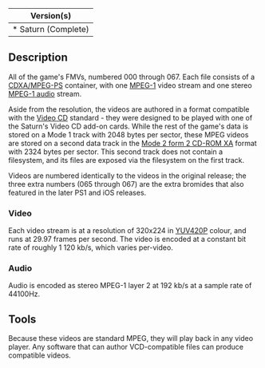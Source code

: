 | Version(s) |
| ---------- |
| * Saturn (Complete) |

## Description

All of the game's FMVs, numbered 000 through 067.
Each file consists of a [CDXA/MPEG-PS](https://en.wikipedia.org/wiki/MPEG_program_stream) container, with one [MPEG-1](https://en.wikipedia.org/wiki/MPEG-1) video stream and one stereo [MPEG-1 audio](https://en.wikipedia.org/wiki/MPEG-1#Part_3:_Audio) stream.

Aside from the resolution, the videos are authored in a format compatible with the [Video CD](https://en.wikipedia.org/wiki/Video_CD) standard - they were designed to be played with one of the Saturn's Video CD add-on cards.
While the rest of the game's data is stored on a Mode 1 track with 2048 bytes per sector, these MPEG videos are stored on a second data track in the [Mode 2 form 2 CD-ROM XA](https://en.wikipedia.org/wiki/CD-ROM#XA) format with 2324 bytes per sector.
This second track does not contain a filesystem, and its files are exposed via the filesystem on the first track.

Videos are numbered identically to the videos in the original release; the three extra numbers (065 through 067) are the extra bromides that also featured in the later PS1 and iOS releases.

### Video

Each video stream is at a resolution of 320x224 in [YUV420P](https://en.wikipedia.org/wiki/YUV) colour, and runs at 29.97 frames per second.
The video is encoded at a constant bit rate of roughly 1 120 kb/s, which varies per-video.

### Audio

Audio is encoded as stereo MPEG-1 layer 2 at 192 kb/s at a sample rate of 44100Hz.

## Tools

Because these videos are standard MPEG, they will play back in any video player.
Any software that can author VCD-compatible files can produce compatible videos.

